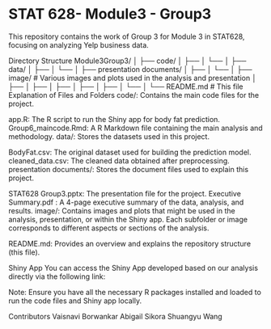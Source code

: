 # STAT 628- Module3 - Group3
This repository contains the work of Group 3 for Module 3 in STAT628, focusing on analyzing Yelp business data.

Directory Structure
Module3Group3/
│
├── code/ 
│   ├── 
│   └── 
│
├── data/ 
│   ├── 
│   └── 
│
├── presentation documents/ 
│   ├── 
│   └── 
│
├── image/  # Various images and plots used in the analysis and presentation
│   ├── 
│   ├── 
│   ├──
│   ├── 
│   ├── 
│   └── 
│
└── README.md  # This file
Explanation of Files and Folders
code/: Contains the main code files for the project.

app.R: The R script to run the Shiny app for body fat prediction.
Group6_maincode.Rmd: A R Markdown file containing the main analysis and methodology.
data/: Stores the datasets used in this project.

BodyFat.csv: The original dataset used for building the prediction model.
cleaned_data.csv: The cleaned data obtained after preprocessing.
presentation documents/: Stores the document files used to explain this project.

STAT628 Group3.pptx: The presentation file for the project.
Executive Summary.pdf : A 4-page executive summary of the data, analysis, and results.
image/: Contains images and plots that might be used in the analysis, presentation, or within the Shiny app. Each subfolder or image corresponds to different aspects or sections of the analysis.

README.md: Provides an overview and explains the repository structure (this file).

Shiny App
You can access the Shiny App developed based on our analysis directly via the following link: 

Note: Ensure you have all the necessary R packages installed and loaded to run the code files and Shiny app locally.

Contributors
Vaisnavi Borwankar
Abigail Sikora
Shuangyu Wang
